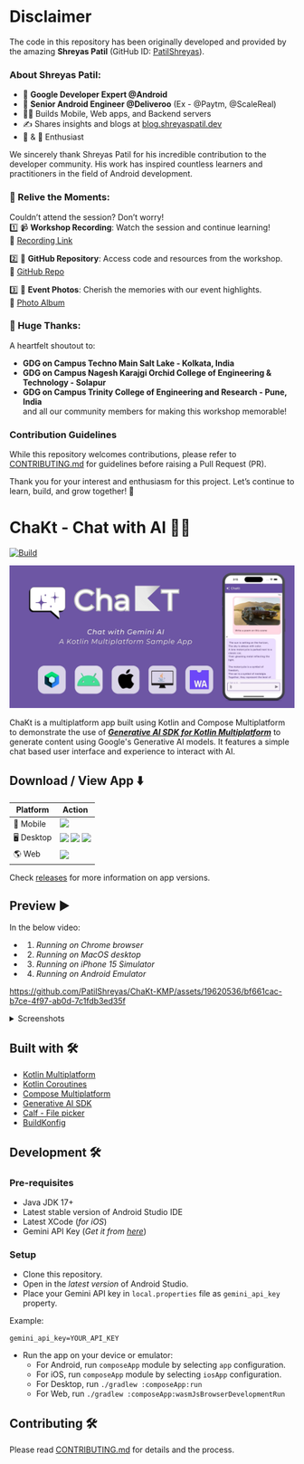 # Disclaimer  

The code in this repository has been originally developed and provided by the amazing **Shreyas Patil** (GitHub ID: [PatilShreyas](https://github.com/PatilShreyas)).  

### About Shreyas Patil:  
- 👦 **Google Developer Expert @Android**  
- 💼 **Senior Android Engineer @Deliveroo** (Ex - @Paytm, @ScaleReal)  
- 👨‍💻 Builds Mobile, Web apps, and Backend servers  
- ✍️ Shares insights and blogs at [blog.shreyaspatil.dev](https://blog.shreyaspatil.dev)  
- 🎵 & 🎹 Enthusiast  

We sincerely thank Shreyas Patil for his incredible contribution to the developer community. His work has inspired countless learners and practitioners in the field of Android development.  

### 📸 Relive the Moments:  
Couldn’t attend the session? Don’t worry!  
1️⃣ 📹 **Workshop Recording**: Watch the session and continue learning!  
🔗 [Recording Link](https://youtu.be/fPsLK-bwR3s)  

2️⃣ 📂 **GitHub Repository**: Access code and resources from the workshop.  
🔗 [GitHub Repo](https://github.com/GDG-OnCampusTMSL/Tech-Winter-Break--AppDev)  

3️⃣ 📸 **Event Photos**: Cherish the memories with our event highlights.  
🔗 [Photo Album](https://photos.app.goo.gl/HBLhvkx4Hy2X2RmY8)  

### 🎯 Huge Thanks:  
A heartfelt shoutout to:  
- **GDG on Campus Techno Main Salt Lake - Kolkata, India**  
- **GDG on Campus Nagesh Karajgi Orchid College of Engineering & Technology - Solapur**  
- **GDG on Campus Trinity College of Engineering and Research - Pune, India**  
and all our community members for making this workshop memorable!  

### Contribution Guidelines  
While this repository welcomes contributions, please refer to [CONTRIBUTING.md](CONTRIBUTING.md) for guidelines before raising a Pull Request (PR).  

Thank you for your interest and enthusiasm for this project. Let’s continue to learn, build, and grow together! 🚀  



# ChaKt - Chat with AI 💬✨

[![Build](https://github.com/PatilShreyas/ChaKt-KMP/actions/workflows/build.yml/badge.svg?branch=main)](https://github.com/PatilShreyas/ChaKt-KMP/actions/workflows/build.yml)

<img src="media/header.jpg"/>

ChaKt is a multiplatform app built using Kotlin and Compose Multiplatform to demonstrate the use of
[***Generative AI SDK for Kotlin Multiplatform***](https://github.com/PatilShreyas/generative-ai-kmp) to generate content using Google's Generative
AI
models. It features a simple chat based user interface and experience to interact with AI.

## Download / View App ⬇️

| Platform    | Action                                                                                                                                                                                                                                                                                                                                                                                                                                                                                                                                  |
|-------------|-----------------------------------------------------------------------------------------------------------------------------------------------------------------------------------------------------------------------------------------------------------------------------------------------------------------------------------------------------------------------------------------------------------------------------------------------------------------------------------------------------------------------------------------|
| 📱 Mobile   | [![](https://img.shields.io/badge/Android-black.svg?style=for-the-badge&logo=android)](https://github.com/PatilShreyas/ChaKt-KMP/releases/latest/download/chakt-android.apk)                                                                                                                                                                                                                                                                                                                                                            |
| 🖥️ Desktop | [![](https://img.shields.io/badge/Windows-black.svg?style=for-the-badge&logo=windows)](https://github.com/PatilShreyas/ChaKt-KMP/releases/latest/download/chakt-windows-x64.jar) [![](https://img.shields.io/badge/MacOS-black.svg?style=for-the-badge&logo=apple)](https://github.com/PatilShreyas/ChaKt-KMP/releases/latest/download/chakt-macos-x64.jar) [![](https://img.shields.io/badge/Linux-black.svg?style=for-the-badge&logo=linux)](https://github.com/PatilShreyas/ChaKt-KMP/releases/latest/download/chakt-linux-x64.jar) |
| 🌎 Web      | [![](https://img.shields.io/badge/View%20Live-black.svg?style=for-the-badge&logo=internetexplorer)](https://patilshreyas.github.io/ChaKt-KMP)                                                                                                                                                                                                                                                                                                                                                                                           |

Check [releases](https://github.com/PatilShreyas/ChaKt-KMP/releases) for more information on app versions. 

## Preview ▶️

In the below video:
- 1. _Running on Chrome browser_
- 2. _Running on MacOS desktop_
- 3. _Running on iPhone 15 Simulator_
- 4. _Running on Android Emulator_

https://github.com/PatilShreyas/ChaKt-KMP/assets/19620536/bf661cac-b7ce-4f97-ab0d-7c1fdb3ed35f

<details>
  <summary>Screenshots</summary>

#### Mobile App (Android & iOS)

  <img src="media/android.png" height="400"/> <img src="media/ios-mockup.jpg" height="400"/>

#### Desktop App

  <img src="media/desktop.png" height="400"/> 

#### Web App

  <img src="media/web.png" height="400"/> 
  
</details>

## Built with 🛠️

- [Kotlin Multiplatform](https://kotlinlang.org/lp/multiplatform/)
- [Kotlin Coroutines](https://github.com/Kotlin/kotlinx.coroutines)
- [Compose Multiplatform](https://www.jetbrains.com/lp/compose-multiplatform/)
- [Generative AI SDK](https://github.com/PatilShreyas/generative-ai-kmp)
- [Calf - File picker](https://github.com/MohamedRejeb/Calf)
- [BuildKonfig](https://github.com/yshrsmz/BuildKonfig)

## Development 🛠️

### Pre-requisites

- Java JDK 17+
- Latest stable version of Android Studio IDE
- Latest XCode (_for iOS_)
- Gemini API Key (_Get it from [here](https://makersuite.google.com/app/apikey)_)

### Setup

- Clone this repository.
- Open in the _latest version_ of Android Studio.
- Place your Gemini API key in `local.properties` file as `gemini_api_key` property.

Example:

```properties
gemini_api_key=YOUR_API_KEY
```

- Run the app on your device or emulator:
    - For Android, run `composeApp` module by selecting `app` configuration.
    - For iOS, run `composeApp` module by selecting `iosApp` configuration.
    - For Desktop, run `./gradlew :composeApp:run`
    - For Web, run `./gradlew :composeApp:wasmJsBrowserDevelopmentRun`

## Contributing 🛠️

Please read [CONTRIBUTING.md](CONTRIBUTING.md) for details and the process.

